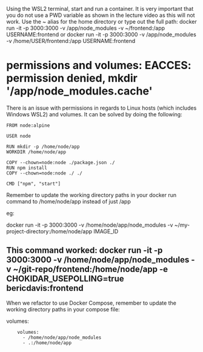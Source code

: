 Using the WSL2 terminal, start and run a container. It is very important that you do not use a PWD variable as shown in the lecture video as this will not work. Use the ~ alias for the home directory or type out the full path:
docker run -it -p 3000:3000 -v /app/node_modules -v ~/frontend:/app USERNAME:frontend
or
docker run -it -p 3000:3000 -v /app/node_modules -v /home/USER/frontend:/app USERNAME:frontend


# permissions and volumes: EACCES: permission denied, mkdir '/app/node_modules.cache'
There is an issue with permissions in regards to Linux hosts (which includes Windows WSL2) and volumes. It can be solved by doing the following:


    FROM node:alpine
     
    USER node
     
    RUN mkdir -p /home/node/app
    WORKDIR /home/node/app
     
    COPY --chown=node:node ./package.json ./
    RUN npm install
    COPY --chown=node:node ./ ./
     
    CMD ["npm", "start"]


Remember to update the working directory paths in your docker run command to /home/node/app instead of just /app

eg:

docker run -it -p 3000:3000 -v /home/node/app/node_modules -v ~/my-project-directory:/home/node/app IMAGE_ID

## This command worked: docker run -it -p 3000:3000 -v /home/node/app/node_modules -v ~/git-repo/frontend:/home/node/app -e CHOKIDAR_USEPOLLING=true bericdavis:frontend 

When we refactor to use Docker Compose, remember to update the working directory paths in your compose file:

volumes:

        volumes:
          - /home/node/app/node_modules
          - .:/home/node/app